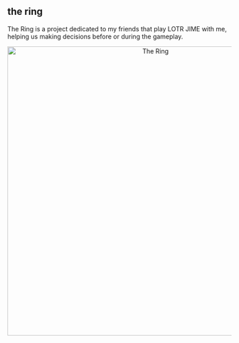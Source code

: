 ## the ring

The Ring is a project dedicated to my friends that play LOTR JIME with me, helping us making decisions before or during the gameplay.

<div align="center">
  <img src="https://github.com/brenobattaglin/the-ring/assets/8771994/43ecbe3e-fe75-4a6c-bc1e-ccb015598e2a" alt="The Ring" height="650">
</div>


